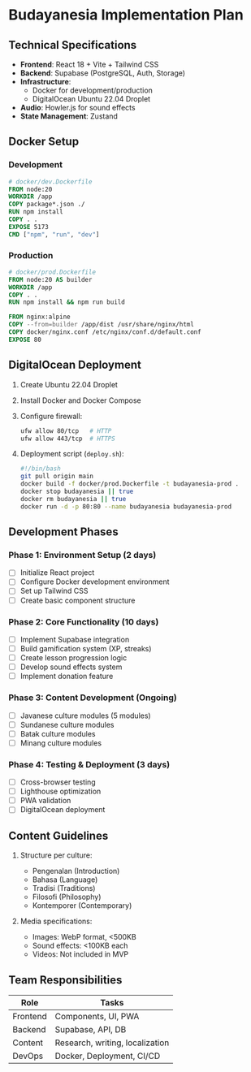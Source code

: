# Budayanesia Implementation Plan

## Technical Specifications

- **Frontend**: React 18 + Vite + Tailwind CSS
- **Backend**: Supabase (PostgreSQL, Auth, Storage)
- **Infrastructure**:
  - Docker for development/production
  - DigitalOcean Ubuntu 22.04 Droplet
- **Audio**: Howler.js for sound effects
- **State Management**: Zustand

## Docker Setup

### Development

```Dockerfile
# docker/dev.Dockerfile
FROM node:20
WORKDIR /app
COPY package*.json ./
RUN npm install
COPY . .
EXPOSE 5173
CMD ["npm", "run", "dev"]
```

### Production

```Dockerfile
# docker/prod.Dockerfile
FROM node:20 AS builder
WORKDIR /app
COPY . .
RUN npm install && npm run build

FROM nginx:alpine
COPY --from=builder /app/dist /usr/share/nginx/html
COPY docker/nginx.conf /etc/nginx/conf.d/default.conf
EXPOSE 80
```

## DigitalOcean Deployment

1. Create Ubuntu 22.04 Droplet
2. Install Docker and Docker Compose
3. Configure firewall:

   ```bash
   ufw allow 80/tcp   # HTTP
   ufw allow 443/tcp  # HTTPS
   ```

4. Deployment script (`deploy.sh`):

   ```bash
   #!/bin/bash
   git pull origin main
   docker build -f docker/prod.Dockerfile -t budayanesia-prod .
   docker stop budayanesia || true
   docker rm budayanesia || true
   docker run -d -p 80:80 --name budayanesia budayanesia-prod
   ```

## Development Phases

### Phase 1: Environment Setup (2 days)

- [ ] Initialize React project
- [ ] Configure Docker development environment
- [ ] Set up Tailwind CSS
- [ ] Create basic component structure

### Phase 2: Core Functionality (10 days)

- [ ] Implement Supabase integration
- [ ] Build gamification system (XP, streaks)
- [ ] Create lesson progression logic
- [ ] Develop sound effects system
- [ ] Implement donation feature

### Phase 3: Content Development (Ongoing)

- [ ] Javanese culture modules (5 modules)
- [ ] Sundanese culture modules
- [ ] Batak culture modules
- [ ] Minang culture modules

### Phase 4: Testing & Deployment (3 days)

- [ ] Cross-browser testing
- [ ] Lighthouse optimization
- [ ] PWA validation
- [ ] DigitalOcean deployment

## Content Guidelines

1. Structure per culture:
   - Pengenalan (Introduction)
   - Bahasa (Language)
   - Tradisi (Traditions)
   - Filosofi (Philosophy)
   - Kontemporer (Contemporary)

2. Media specifications:
   - Images: WebP format, <500KB
   - Sound effects: <100KB each
   - Videos: Not included in MVP

## Team Responsibilities

| Role | Tasks |
|------|-------|
| Frontend | Components, UI, PWA |
| Backend | Supabase, API, DB |
| Content | Research, writing, localization |
| DevOps | Docker, Deployment, CI/CD |

